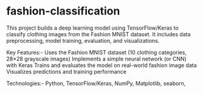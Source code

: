 # fashion-classification
This project builds a deep learning model using TensorFlow/Keras to classify clothing images from the Fashion MNIST dataset. It includes data preprocessing, model training, evaluation, and visualizations.

Key Features:- Uses the Fashion MNIST dataset (10 clothing categories, 28×28 grayscale images) Implements a simple neural network (or CNN) with Keras Trains and evaluates the model on real-world fashion image data Visualizes predictions and training performance

Technologies:- Python, TensorFlow/Keras, NumPy, Matplotlib, seaborn,

